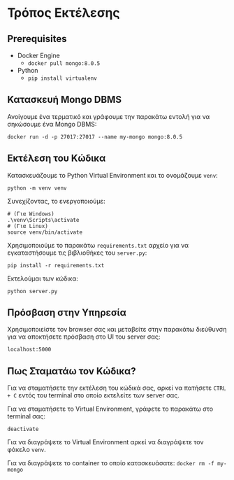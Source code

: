 # Τρόπος Εκτέλεσης

## Prerequisites
- Docker Engine
  - `docker pull mongo:8.0.5`
- Python
  - `pip install virtualenv`

## Κατασκευή Mongo DBMS

Ανοίγουμε ένα τερματικό και γράφουμε την παρακάτω εντολή για να σηκώσουμε ένα Mongo DBMS:
```shell
docker run -d -p 27017:27017 --name my-mongo mongo:8.0.5
```

## Εκτέλεση του Κώδικα
Κατασκευάζουμε το Python Virtual Environment και το ονομάζουμε `venv`:
```shell
python -m venv venv
```

Συνεχίζοντας, το ενεργοποιούμε:
```shell
# (Για Windows)
.\venv\Scripts\activate
# (Για Linux)
source venv/bin/activate
```

Χρησιμοποιούμε το παρακάτω `requirements.txt` αρχείο για να εγκαταστήσουμε τις βιβλιοθήκες του `server.py`:
```shell
pip install -r requirements.txt
```

Εκτελούμαι των κώδικα:
```shell
python server.py
```

## Πρόσβαση στην Υπηρεσία

Χρησιμοποιείστε τον browser σας και μεταβείτε στην παρακάτω διεύθυνση για να αποκτήσετε πρόσβαση στο UI του server σας:
```
localhost:5000
```

## Πως Σταματάω τον Κώδικα?

Για να σταματήσετε την εκτέλεση του κώδικά σας, αρκεί να πατήσετε `CTRL + C` εντός του terminal στο οποίο εκτελείτε των server σας.

Για να σταματήσετε το Virtual Environment, γράφετε το παρακάτω στο terminal σας:
```
deactivate
```

Για να διαγράψετε το Virtual Environment αρκεί να διαγράψετε τον φάκελο `venv`.

Για να διαγράψετε το container το οποίο κατασκευάσατε: `docker rm -f my-mongo`